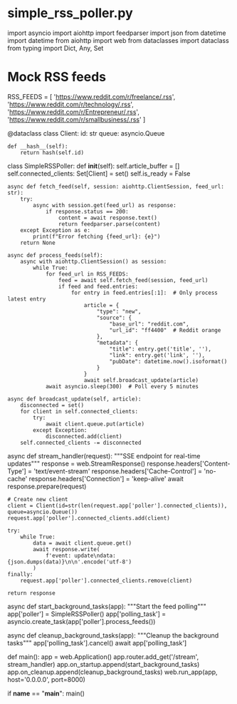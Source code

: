 # simple_rss_poller.py
import asyncio
import aiohttp
import feedparser
import json
from datetime import datetime
from aiohttp import web
from dataclasses import dataclass
from typing import Dict, Any, Set

# Mock RSS feeds
RSS_FEEDS = [
    'https://www.reddit.com/r/freelance/.rss',
    'https://www.reddit.com/r/technology/.rss',
    'https://www.reddit.com/r/Entrepreneur/.rss',
    'https://www.reddit.com/r/smallbusiness/.rss'
]

@dataclass
class Client:
    id: str
    queue: asyncio.Queue
    
    def __hash__(self):
        return hash(self.id)

class SimpleRSSPoller:
    def __init__(self):
        self.article_buffer = []
        self.connected_clients: Set[Client] = set()
        self.is_ready = False
        
    async def fetch_feed(self, session: aiohttp.ClientSession, feed_url: str):
        try:
            async with session.get(feed_url) as response:
                if response.status == 200:
                    content = await response.text()
                    return feedparser.parse(content)
        except Exception as e:
            print(f"Error fetching {feed_url}: {e}")
        return None

    async def process_feeds(self):
        async with aiohttp.ClientSession() as session:
            while True:
                for feed_url in RSS_FEEDS:
                    feed = await self.fetch_feed(session, feed_url)
                    if feed and feed.entries:
                        for entry in feed.entries[:1]:  # Only process latest entry
                            article = {
                                "type": "new",
                                "source": {
                                    "base_url": "reddit.com",
                                    "url_id": "ff4400"  # Reddit orange
                                },
                                "metadata": {
                                    "title": entry.get('title', ''),
                                    "link": entry.get('link', ''),
                                    "pubDate": datetime.now().isoformat()
                                }
                            }
                            await self.broadcast_update(article)
                await asyncio.sleep(300)  # Poll every 5 minutes

    async def broadcast_update(self, article):
        disconnected = set()
        for client in self.connected_clients:
            try:
                await client.queue.put(article)
            except Exception:
                disconnected.add(client)
        self.connected_clients -= disconnected

async def stream_handler(request):
    """SSE endpoint for real-time updates"""
    response = web.StreamResponse()
    response.headers['Content-Type'] = 'text/event-stream'
    response.headers['Cache-Control'] = 'no-cache'
    response.headers['Connection'] = 'keep-alive'
    await response.prepare(request)

    # Create new client
    client = Client(id=str(len(request.app['poller'].connected_clients)), queue=asyncio.Queue())
    request.app['poller'].connected_clients.add(client)

    try:
        while True:
            data = await client.queue.get()
            await response.write(
                f'event: update\ndata: {json.dumps(data)}\n\n'.encode('utf-8')
            )
    finally:
        request.app['poller'].connected_clients.remove(client)

    return response

async def start_background_tasks(app):
    """Start the feed polling"""
    app['poller'] = SimpleRSSPoller()
    app['polling_task'] = asyncio.create_task(app['poller'].process_feeds())

async def cleanup_background_tasks(app):
    """Cleanup the background tasks"""
    app['polling_task'].cancel()
    await app['polling_task']

def main():
    app = web.Application()
    app.router.add_get('/stream', stream_handler)
    app.on_startup.append(start_background_tasks)
    app.on_cleanup.append(cleanup_background_tasks)
    web.run_app(app, host='0.0.0.0', port=8000)

if __name__ == "__main__":
    main()